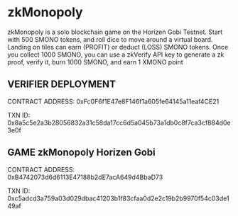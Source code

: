 # zkMonopoly
zkMonopoly is a solo blockchain game on the Horizen Gobi Testnet. Start with 500 SMONO tokens, and roll dice to move around a virtual board. Landing on tiles can earn (PROFIT) or deduct (LOSS) SMONO tokens. Once you collect 1000 SMONO, you can use a zkVerify API key to generate a zk proof, verify it, burn 1000 SMONO, and earn 1 XMONO point

## VERIFIER DEPLOYMENT
CONTRACT ADDRESS: 0xFc0F6f1E47e8F146f1a605fe64145a11eaf4CE21

TXN ID: 0x8a5c5e2a3b28056832a31c58da17cc6d5a045b73a1db0c8f7ca3cf884d0e3e0f

## GAME zkMonopoly Horizen Gobi
CONTRACT ADDRESS: 0xB4742073d6d6113E47188b2dE7acA649d4BbaD73

TXN ID: 0xc5adcd3a759a03d029dbac41203b1f83cfaa0d2e2c19b2b9970f54c03de149af
